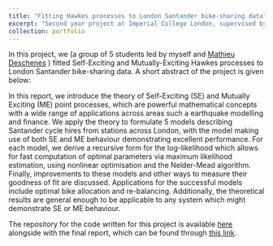 ```yaml
---
title: "Fitting Hawkes processes to London Santander bike-sharing data"
excerpt: "Second year project at Imperial College London, supervised by [Dr Francesco Sanna Passino](https://fraspass.github.io/)."
collection: portfolio
---
```


In this project, we (a group of 5 students led by myself and [Mathieu Deschenes](https://www.linkedin.com/in/mathieu-deschenes/?originalSubdomain=uk) ) fitted Self-Exciting and Mutually-Exciting Hawkes processes to London Santander bike-sharing data. A short abstract of the project is given below:

In this report, we introduce the theory of Self-Exciting (SE) and Mutually Exciting (ME) point processes, which are powerful mathematical concepts with a wide range of applications across areas such a earthquake modelling and finance. We apply the theory to formulate 5 models describing Santander cycle hires from stations across London, with the model making use of both SE and ME behaviour demonstrating excellent performance. For each model, we derive a recursive form for the log-likelihood which allows for fast computation of optimal parameters via maximum likelihood estimation, using nonlinear optimisation and the Nelder-Mead algorithm. Finally, improvements to these models and other ways to measure their goodness of fit are discussed. Applications for the successful models include optimal bike allocation and re-balancing. Additionally, the theoretical results are general enough to be applicable to any system which might demonstrate SE or ME behaviour. 

The repository for the code written for this project is available [here](https://github.com/carlosaccp/Santander-SE-ME) alongside with the final report, which can be found through [this link](https://github.com/carlosaccp/Santander-SE-ME/blob/main/report.pdf).

